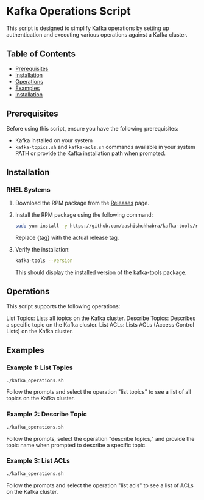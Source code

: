 # Kafka Operations Script

This script is designed to simplify Kafka operations by setting up authentication and executing various operations against a Kafka cluster.

## Table of Contents

- [Prerequisites](#prerequisites)
- [Installation](#installation)
- [Operations](#operations)
- [Examples](#examples)
- [Installation](#installation)

## Prerequisites

Before using this script, ensure you have the following prerequisites:

- Kafka installed on your system
- `kafka-topics.sh` and `kafka-acls.sh` commands available in your system PATH or provide the Kafka installation path when prompted.

## Installation
### RHEL Systems

1. Download the RPM package from the [Releases](https://github.com/aashishchhabra/kafka-tools/releases) page.

2. Install the RPM package using the following command:

   ```bash
   sudo yum install -y https://github.com/aashishchhabra/kafka-tools/releases/download/{tag}/kafka-tools-{tag}-1.noarch.rpm
   ```
   Replace {tag} with the actual release tag.

3. Verify the installation:

   ```bash
   kafka-tools --version
   ```
   This should display the installed version of the kafka-tools package.

## Operations
This script supports the following operations:

List Topics: Lists all topics on the Kafka cluster.
Describe Topics: Describes a specific topic on the Kafka cluster.
List ACLs: Lists ACLs (Access Control Lists) on the Kafka cluster.

## Examples
### Example 1: List Topics

   ```bash
   ./kafka_operations.sh
   ```
Follow the prompts and select the operation "list topics" to see a list of all topics on the Kafka cluster.

### Example 2: Describe Topic

   ```bash
   ./kafka_operations.sh
   ```
Follow the prompts, select the operation "describe topics," and provide the topic name when prompted to describe a specific topic.

### Example 3: List ACLs

   ```bash
   ./kafka_operations.sh
   ```
Follow the prompts and select the operation "list acls" to see a list of ACLs on the Kafka cluster.




